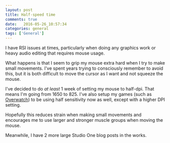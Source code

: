 ```yaml
---
layout: post
title: Half-speed time
comments: true
date:   2016-05-26_10:57:34 
categories: general
tags: ['General']
---
```


I have RSI issues at times, particularly when doing any graphics work or heavy audio editing that requires mouse usage.

What happens is that I seem to grip my mouse extra hard when I try to make small movements. I've spent years trying to consciously remember to avoid this, but it is both difficult to move the cursor as I want and not squeeze the mouse.

I've decided to do _at least_ 1 week of setting my mouse to half-dpi. That means I'm going from 1650 to 825. I've also setup my games (such as [Overwatch](https://playoverwatch.com/en-us/)) to be using half sensitivity now as well, except with a higher DPI setting.

Hopefully this reduces strain when making small movements and encourages me to use larger and stronger muscle groups when moving the mouse.

Meanwhile, I have 2 more large Studio One blog posts in the works.
